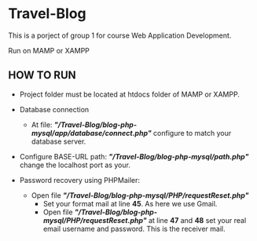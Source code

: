 # Travel-Blog
This is a porject of group 1 for course Web Application Development.

Run on MAMP or XAMPP
## HOW TO RUN
- Project folder must be located at htdocs folder of MAMP or XAMPP.


- Database connection
  - At file: ***"/Travel-Blog/blog-php-mysql/app/database/connect.php"*** configure to match your database server.
  
  
- Configure BASE-URL path: ***"/Travel-Blog/blog-php-mysql/path.php"*** change the localhost port as your.


- Password recovery using PHPMailer:
  - Open file ***"/Travel-Blog/blog-php-mysql/PHP/requestReset.php"***
    - Set your format mail at line **45**. As here we use Gmail.
    - Open file ***"/Travel-Blog/blog-php-mysql/PHP/requestReset.php"*** at line **47** and **48** set your real email username and password. This is the receiver mail.
